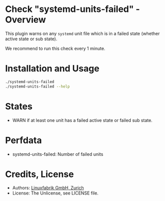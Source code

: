 # Check "systemd-units-failed" - Overview

This plugin warns on any `systemd` unit file which is in a failed state (whether active state or sub state).

We recommend to run this check every 1 minute.


# Installation and Usage

```bash
./systemd-units-failed
./systemd-units-failed --help
```


# States

* WARN if at least one unit has a failed active state or failed sub state.


# Perfdata

* systemd-units-failed: Number of failed units


# Credits, License

* Authors: [Linuxfabrik GmbH, Zurich](https://www.linuxfabrik.ch)
* License: The Unlicense, see LICENSE file.
